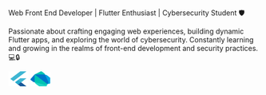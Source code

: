 Web Front End Developer | Flutter Enthusiast | Cybersecurity Student 🛡️

Passionate about crafting engaging web experiences, building dynamic Flutter apps, and exploring the world of cybersecurity. Constantly learning and growing in the realms of front-end development and security practices.💻🔒

<div style="display: inline_block">
  <img align="center" height="30" width="40" src="https://raw.githubusercontent.com/devicons/devicon/master/icons/flutter/flutter-original.svg">
  <img align="center" height="30" width="40" src="https://raw.githubusercontent.com/devicons/devicon/master/icons/dart/dart-original.svg">
</div>
